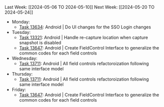 Last Week: [[2024-05-06 TO 2024-05-10]]
Next Week: [[2024-05-20 TO 2024-05-24]]
- Monday:
	- [Task 13634](https://dev.azure.com/appsteer/appsteer.io/_workitems/edit/13634): Android | Do UI changes for the SSO Login changes
- Tuesday:
	- [Task 13321](https://dev.azure.com/appsteer/appsteer.io/_workitems/edit/13321): Android | Handle re-capture location when capture snapshot is disabled
	- [Task 13647](https://dev.azure.com/appsteer/appsteer.io/_workitems/edit/13647): Android | Create FieldControl Interface to generalize the common codes for each field controls
- Wednesday:
	- [Task 13711](https://dev.azure.com/appsteer/appsteer.io/_workitems/edit/13711): Android | All field controls refactoroization following same interface model
- Thursday:
	- [Task 13711](https://dev.azure.com/appsteer/appsteer.io/_workitems/edit/13711): Android | All field controls refactoroization following same interface model
- Friday:
	- [Task 13647](https://dev.azure.com/appsteer/appsteer.io/_workitems/edit/13647): Android | Create FieldControl Interface to generalize the common codes for each field controls